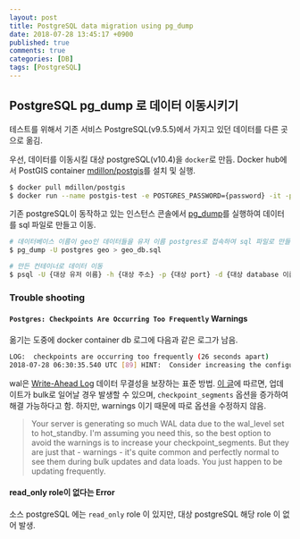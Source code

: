 ```yaml
---
layout: post
title: PostgreSQL data migration using pg_dump
date: 2018-07-28 13:45:17 +0900
published: true
comments: true
categories: [DB]
tags: [PostgreSQL]
---
```


## PostgreSQL pg_dump 로 데이터 이동시키기
테스트를 위해서 기존 서비스 PostgreSQL(v9.5.5)에서 가지고 있던 데이터를 다른 곳으로 옮김.

우선, 데이터를 이동시킬 대상 postgreSQL(v10.4)을 `docker`로 만듬.
Docker hub에서 PostGIS container [mdillon/postgis](https://hub.docker.com/r/mdillon/postgis/)를 설치 및 실행.
```sh
$ docker pull mdillon/postgis
$ docker run --name postgis-test -e POSTGRES_PASSWORD={password} -it -p {host port}:{container port} mdillon/postgis
```

기존 postgreSQL이 동작하고 있는 인스턴스 콘솔에서 [pg_dump](https://www.postgresql.org/docs/9.4/static/app-pgdump.html)를 실행하여 데이터를 sql 파일로 만들고 이동.
```sh
# 데이터베이스 이름이 geo인 데이터들을 유저 이름 postgres로 접속하여 sql 파일로 만들어줌
$ pg_dump -U postgres geo > geo_db.sql

# 만든 컨테이너로 데이터 이동
$ psql -U {대상 유저 이름} -h {대상 주소} -p {대상 port} -d {대상 database 이름} -f {대상 db에서 실행할 sql 파일 path}
```

### Trouble shooting
#### `Postgres: Checkpoints Are Occurring Too Frequently` Warnings
옮기는 도중에 docker container db 로그에 다음과 같은 로그가 남음.
```sh
LOG:  checkpoints are occurring too frequently (26 seconds apart)
2018-07-28 06:30:35.540 UTC [89] HINT:  Consider increasing the configuration parameter "max_wal_size".
```

wal은 [Write-Ahead Log](http://postgresql.kr/docs/9.6/wal-intro.html) 데이터 무결성을 보장하는 표준 방법.
[이 글](https://stackoverflow.com/questions/27972393/postgres-checkpoints-are-occurring-too-frequently)에 따르면,
업데이트가 bulk로 일어날 경우 발생할 수 있으며, `checkpoint_segments` 옵션을 증가하여 해결 가능하다고 함. 하지만, warnings 이기 때문에 따로 옵션을 수정하지 않음.
> Your server is generating so much WAL data due to the wal_level set to hot_standby. I'm assuming you need this, so the best option to avoid the warnings is to increase your checkpoint_segments. But they are just that - warnings - it's quite common and perfectly normal to see them during bulk updates and data loads. You just happen to be updating frequently.


#### read_only role이 없다는 Error
소스 postgreSQL 에는 `read_only` role 이 있지만, 대상 postgreSQL 해당 role 이 없어 발생.